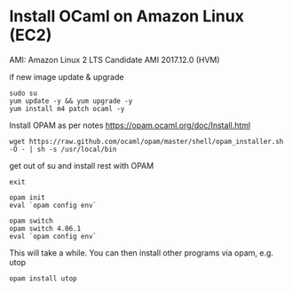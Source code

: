
# Install OCaml on Amazon Linux (EC2)

AMI: Amazon Linux 2 LTS Candidate AMI 2017.12.0 (HVM)

if new image update & upgrade
```
sudo su
yum update -y && yum upgrade -y
yum install m4 patch ocaml -y
```

Install OPAM as per notes https://opam.ocaml.org/doc/Install.html
```
wget https://raw.github.com/ocaml/opam/master/shell/opam_installer.sh -O - | sh -s /usr/local/bin
```
get out of su and install rest with OPAM

```
exit

opam init
eval `opam config env`

opam switch
opam switch 4.06.1
eval `opam config env`
```
This will take a while.
You can then install other programs via opam, e.g. utop
```
opam install utop
```



